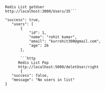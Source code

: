  ```http
 Redis List getUser
http://localhost:3000/Users/35```

 "success": true,
    "users": [
        {
            "id": 1,
            "name": "rohit kumar",
            "email": "kurrohit300@gmail.com",
            "age": 26
        },

        ```http
       Redis List Pop 
       http://localhost:5000/deletUser/right
        {
    "success": false,
    "message": "No users in list"
}
    